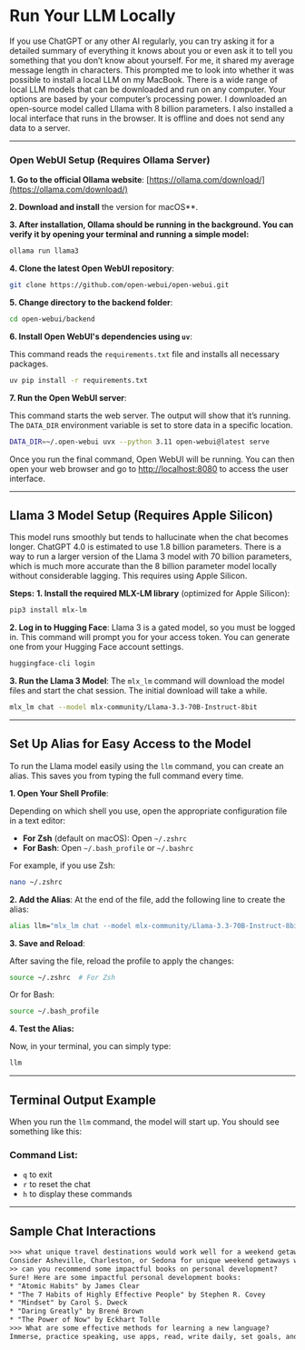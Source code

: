 # Run Your LLM Locally


If you use ChatGPT or any other AI regularly, you can try asking it for a detailed summary of everything it knows about you or even ask it to tell you something that you don’t know about yourself. For me, it shared my average message length in characters. This prompted me to look into whether it was possible to install a local LLM on my MacBook. There is a wide range of local LLM models that can be downloaded and run on any computer. Your options are based by your computer’s processing power. I downloaded an open-source model called Lllama with 8 billion parameters. I also installed a local interface that runs in the browser. It is offline and does not send any data to a server.

---

### Open WebUI Setup (Requires Ollama Server)

**1. Go to the official Ollama website**: [https://ollama.com/download/](https://ollama.com/download/)

**2. Download and install** the version for macOS**.

**3. After installation, Ollama should be running in the background. You can verify it by opening your terminal and running a simple model:**
   ```bash
   ollama run llama3
  ```
**4. Clone the latest Open WebUI repository**:
  ```bash
  git clone https://github.com/open-webui/open-webui.git
  ```
**5. Change directory to the backend folder**:
  ```bash
  cd open-webui/backend
  ```

**6. Install Open WebUI's dependencies using `uv`**:

This command reads the `requirements.txt` file and installs all necessary packages.
  ```bash
  uv pip install -r requirements.txt
  ```

**7. Run the Open WebUI server**:

This command starts the web server. The output will show that it’s running. The `DATA_DIR` environment variable is set to store data in a specific location.
  ```bash
  DATA_DIR=~/.open-webui uvx --python 3.11 open-webui@latest serve
  ```
Once you run the final command, Open WebUI will be running. You can then open your web browser and go to [http://localhost:8080](http://localhost:8080) to access the user interface.

---

## Llama 3 Model Setup (Requires Apple Silicon)

This model runs smoothly but tends to hallucinate when the chat becomes longer. ChatGPT 4.0 is estimated to
use 1.8 billion parameters. There is a way to run a larger version of  the Llama 3 model with 70 billion parameters,
which is much more accurate than the 8 billion parameter model locally without considerable lagging. 
This requires using Apple Silicon.

**Steps:**
**1. Install the required MLX-LM library** (optimized for Apple Silicon):
  ```bash
  pip3 install mlx-lm
  ```

**2. Log in to Hugging Face**:
Llama 3 is a gated model, so you must be logged in. This command will prompt you for your access token.
You can generate one from your Hugging Face account settings.
  ```bash
  huggingface-cli login
  ```

**3. Run the Llama 3 Model**:
The `mlx_lm` command will download the model files and start the chat session.
The initial download will take a while.
  ```bash
  mlx_lm chat --model mlx-community/Llama-3.3-70B-Instruct-8bit
  ```

---

## Set Up Alias for Easy Access to the Model


To run the Llama model easily using the `llm` command, you can create an alias. 
This saves you from typing the full command every time.

**1. Open Your Shell Profile**:

Depending on which shell you use, open the appropriate configuration file in a text editor:
- **For Zsh** (default on macOS): Open `~/.zshrc`
- **For Bash**: Open `~/.bash_profile` or `~/.bashrc`

For example, if you use Zsh:

  ```bash
  nano ~/.zshrc
  ```

**2. Add the Alias**:
At the end of the file, add the following line to create the alias:
  ```bash
  alias llm="mlx_lm chat --model mlx-community/Llama-3.3-70B-Instruct-8bit"
  ```

**3. Save and Reload**:

After saving the file, reload the profile to apply the changes:
```bash
source ~/.zshrc  # For Zsh
```
Or for Bash:
```bash
source ~/.bash_profile
```

**4. Test the Alias:**

Now, in your terminal, you can simply type:
  ```bash
  llm
  ```

---

## Terminal Output Example

When you run the `llm` command, the model will start up. You should see something like this:

### Command List:
- `q` to exit
- `r` to reset the chat
- `h` to display these commands

---

## Sample Chat Interactions

```txt
>>> what unique travel destinations would work well for a weekend getaway?
Consider Asheville, Charleston, or Sedona for unique weekend getaways with charm!
>> can you recommend some impactful books on personal development?
Sure! Here are some impactful personal development books:
* "Atomic Habits" by James Clear
* "The 7 Habits of Highly Effective People" by Stephen R. Covey
* "Mindset" by Carol S. Dweck
* "Daring Greatly" by Brené Brown
* "The Power of Now" by Eckhart Tolle
>>> What are some effective methods for learning a new language?
Immerse, practice speaking, use apps, read, write daily, set goals, and be consistent.
```

